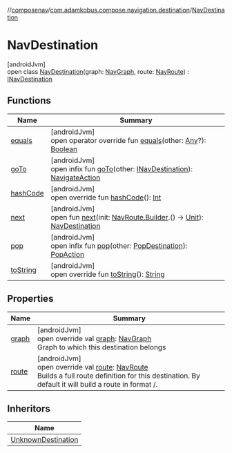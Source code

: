 //[composenav](../../../index.md)/[com.adamkobus.compose.navigation.destination](../index.md)/[NavDestination](index.md)

# NavDestination

[androidJvm]\
open class [NavDestination](index.md)(graph: [NavGraph](../../com.adamkobus.compose.navigation.data/-nav-graph/index.md), route: [NavRoute](../-nav-route/index.md)) : [INavDestination](../-i-nav-destination/index.md)

## Functions

| Name | Summary |
|---|---|
| [equals](equals.md) | [androidJvm]<br>open operator override fun [equals](equals.md)(other: [Any](https://kotlinlang.org/api/latest/jvm/stdlib/kotlin/-any/index.html)?): [Boolean](https://kotlinlang.org/api/latest/jvm/stdlib/kotlin/-boolean/index.html) |
| [goTo](../-i-nav-destination/go-to.md) | [androidJvm]<br>open infix fun [goTo](../-i-nav-destination/go-to.md)(other: [INavDestination](../-i-nav-destination/index.md)): [NavigateAction](../../com.adamkobus.compose.navigation.action/-navigate-action/index.md) |
| [hashCode](hash-code.md) | [androidJvm]<br>open override fun [hashCode](hash-code.md)(): [Int](https://kotlinlang.org/api/latest/jvm/stdlib/kotlin/-int/index.html) |
| [next](../-i-nav-destination/next.md) | [androidJvm]<br>open fun [next](../-i-nav-destination/next.md)(init: [NavRoute.Builder](../-nav-route/-builder/index.md).() -&gt; [Unit](https://kotlinlang.org/api/latest/jvm/stdlib/kotlin/-unit/index.html)): [NavDestination](index.md) |
| [pop](../-i-nav-destination/pop.md) | [androidJvm]<br>open infix fun [pop](../-i-nav-destination/pop.md)(other: [PopDestination](../-pop-destination/index.md)): [PopAction](../../com.adamkobus.compose.navigation.action/-pop-action/index.md) |
| [toString](to-string.md) | [androidJvm]<br>open override fun [toString](to-string.md)(): [String](https://kotlinlang.org/api/latest/jvm/stdlib/kotlin/-string/index.html) |

## Properties

| Name | Summary |
|---|---|
| [graph](graph.md) | [androidJvm]<br>open override val [graph](graph.md): [NavGraph](../../com.adamkobus.compose.navigation.data/-nav-graph/index.md)<br>Graph to which this destination belongs |
| [route](route.md) | [androidJvm]<br>open override val [route](route.md): [NavRoute](../-nav-route/index.md)<br>Builds a full route definition for this destination. By default it will build a route in format /<name>. |

## Inheritors

| Name |
|---|
| [UnknownDestination](../-unknown-destination/index.md) |
